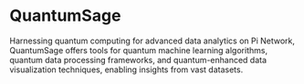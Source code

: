 # QuantumSage
Harnessing quantum computing for advanced data analytics on Pi Network, QuantumSage offers tools for quantum machine learning algorithms, quantum data processing frameworks, and quantum-enhanced data visualization techniques, enabling insights from vast datasets.
